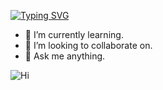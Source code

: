 [![Typing SVG](https://readme-typing-svg.demolab.com?font=Fira+Code&size=22&pause=1000&color=00F779&center=true&vCenter=true&width=435&lines=Hi+there%2C+I'm+Renata+)](https://git.io/typing-svg)
- 🌱 I’m currently learning.
- 👯 I’m looking to collaborate on.
- 💬 Ask me anything.

![Hi](https://img.shields.io/badge/Hi)
